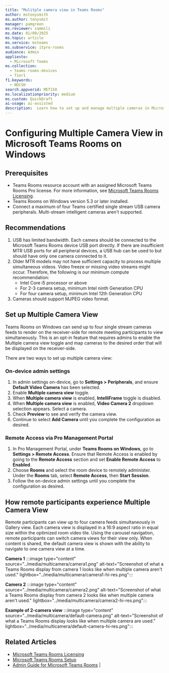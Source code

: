 ```yaml
---  
title: "Mulitple camera view in Teams Rooms"  
author: mstonysmith
ms.author: tonysmit  
manager: pamgreen
ms.reviewer: sammili 
ms.date: 01/09/2025  
ms.topic: article
ms.service: msteams
ms.subservice: itpro-rooms
audience: Admin
appliesto: 
  - Microsoft Teams
ms.collection: 
  - teams-rooms-devices
  - Tier1
f1.keywords: 
  - NOCSH
search.appverid: MET150
ms.localizationpriority: medium
ms.custom: QuickDraft  
ai-usage: ai-assisted  
description:  Learn how to set up and manage multiple cameras in Microsoft Teams Rooms on Windows to provide various angles and perspectives during meetings.
---  
```


# Configuring Multiple Camera View in Microsoft Teams Rooms on Windows

## Prerequisites

- Teams Rooms resource account with an assigned Microsoft Teams Rooms Pro license. For more information, see [Microsoft Teams Rooms Licensing](/microsoftteams/rooms/rooms-licensing).
- Teams Rooms on Windows version 5.3 or later installed.
- Connect a maximum of four Teams certified single stream USB camera peripherals. Multi-stream intelligent cameras aren't supported.

## Recommendations

1. USB has limited bandwidth. Each camera should be connected to the Microsoft Teams Rooms device USB port directly. If there are insufficient MTR USB ports for all peripheral devices, a USB hub can be used to but should have only one camera connected to it.
2. Older MTR models may not have sufficient capacity to process multiple simultaneous videos. Video freeze or missing video streams might occur. Therefore, the following is our minimum compute recommendation:
    - Intel Core i5 processor or above
    - For 2-3 camera setup, minimum Intel ninth Generation CPU
    - For four camera setup, minimum Intel 12th Generation CPU
3. Cameras should support MJPEG video format.

## Set up Multiple Camera View

Teams Rooms on Windows can send up to four single stream cameras feeds to render on the receiver-side for remote meeting participants to view simultaneously. This is an opt-in feature that requires admins to enable the Multiple camera view toggle and map cameras to the desired order that will be displayed on the receiver-side. 

There are two ways to set up multiple camera view:

### On-device admin settings

1. In admin settings on-device, go to **Settings \> Peripherals**, and ensure **Default Video Camera** has been selected.
2. Enable **Multiple camera view** toggle.
3. When **Multiple camera view** is enabled, **IntelliFrame** toggle is disabled.
4. When **Multiple camera view** is enabled, **Video Camera 2** dropdown selection appears. Select a camera.
5. Check **Preview** to see and verify the camera view.
6. Continue to select **Add Camera** until you complete the configuration as desired.

### Remote Access via Pro Management Portal

1. In Pro Management Portal, under **Teams Rooms on Windows**, go to **Settings \> Remote Access**. Ensure that Remote Access is enabled by going to the **Remote Access** section and set **Enable Remote Access** to **Enabled**.
2. Choose **Rooms** and select the room device to remotely administer. Under the **Rooms** tab, select **Remote Access**, then **Start Session**.
3. Follow the on-device admin settings until you complete the configuration as desired.

## How remote participants experience Multiple Camera View

Remote participants can view up to four camera feeds simultaneously in Gallery view. Each camera view is displayed in a 16:9 aspect ratio in equal size within the optimized room video tile. Using the carousel navigation, remote participants can switch camera views for their view only. When content is shared, the default camera view is shown with the ability to navigate to one camera view at a time.

**Camera 1**
:::image type="content" source="../media/multicamera/camera1.png" alt-text="Screenshot of what a Teams Rooms display from camera 1 looks like when multiple camera aren't used." lightbox="../media/multicamera/camera1-hi-res.png":::

**Camera 2**
:::image type="content" source="../media/multicamera/camera2.png" alt-text="Screenshot of what a Teams Rooms display from camera 2 looks like when multiple camera aren't used." lightbox="../media/multicamera/camera2-hi-res.png":::

**Example of 2-camera view**
:::image type="content" source="../media/multicamera/default-camera.png" alt-text="Screenshot of what a Teams Rooms display looks like when multiple camera are used." lightbox="../media/multicamera/default-camera-hi-res.png":::

## Related Articles

- [Microsoft Teams Rooms Licensing](/microsoftteams/rooms/rooms-licensing)
- [Microsoft Teams Rooms Setup](/microsoftteams/rooms/rooms-setup)
- [Admin Guide for Microsoft Teams Rooms](/microsoftteams/rooms/rooms-admin) |
